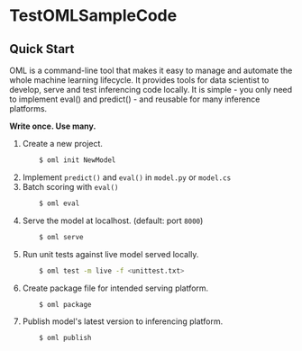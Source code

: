 # TestOMLSampleCode


## Quick Start

OML is a command-line tool that makes it easy to manage and
automate the whole machine learning lifecycle. It provides tools for
data scientist to develop, serve and test inferencing code locally.
It is simple - you only need to implement eval() and predict() -
and reusable for many inference platforms.

**Write once. Use many.**

1. Create a new project.
    ```sh
        $ oml init NewModel
    ```
1. Implement `predict()` and `eval()` in `model.py` or `model.cs`
1. Batch scoring with `eval()`
    ```sh
        $ oml eval
    ```
1. Serve the model at localhost. (default: port `8000`)
    ```sh
        $ oml serve
    ```
1. Run unit tests against live model served locally.
    ```sh
        $ oml test -m live -f <unittest.txt>
    ```
1. Create package file for intended serving platform.
    ```sh
        $ oml package
    ```
1. Publish model's latest version to inferencing platform.
    ```sh
        $ oml publish
    ```